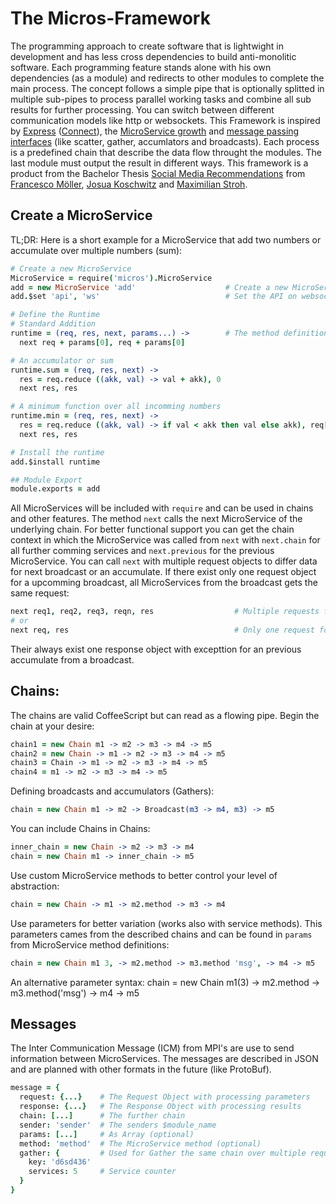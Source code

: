 # The Micros-Framework
The programming approach to create software that is lightwight in development and has less cross dependencies to build anti-monolitic software. Each programming feature stands alone with his own dependencies (as a module) and redirects to other modules to complete the main process. The concept follows a simple pipe that is optionally splitted in multiple sub-pipes to process parallel working tasks and combine all sub results for further processing. You can switch between different communication models like http or websockets. This Framework is inspired by [Express](http://expressjs.com) ([Connect](http://www.senchalabs.org/connect/)), the [MicroService growth](http://martinfowler.com/articles/microservices.html) and [message passing interfaces](http://de.wikipedia.org/wiki/Message_Passing_Interface) (like scatter, gather, accumlators and broadcasts). Each process is a predefined chain that describe the data flow throught the modules. The last module must output the result in different ways. This framework is a product from the Bachelor Thesis [Social Media Recommendations](http://vsr.informatik.tu-chemnitz.de/edu/studentprojects/2013/024) from [Francesco Möller](https://github.com/nefiltari), [Josua Koschwitz](https://github.com/jkoschwitz) and [Maximilian Stroh](https://github.com/Anonyfox).

## Create a MicroService
TL;DR: Here is a short example for a MicroService that add two numbers or accumulate over multiple numbers (sum):
```coffeescript
# Create a new MicroService
MicroService = require('micros').MicroService
add = new MicroService 'add'                    # Create a new MicroService with a given name
add.$set 'api', 'ws'                            # Set the API on websockets

# Define the Runtime
# Standard Addition
runtime = (req, res, next, params...) ->        # The method definition follows an Express middleware with optional params
  next req + params[0], req + params[0]

# An accumulator or sum
runtime.sum = (req, res, next) ->
  res = req.reduce ((akk, val) -> val + akk), 0
  next res, res

# A minimum function over all incomming numbers
runtime.min = (req, res, next) ->
  res = req.reduce ((akk, val) -> if val < akk then val else akk), req[0]
  next res, res

# Install the runtime
add.$install runtime

## Module Export
module.exports = add
```
All MicroServices will be included with `require` and can be used in chains and other features. The method `next` calls the next MicroService of the underlying chain. For better functional support you can get the chain context in which the MicroService was called from `next` with `next.chain` for all further comming services and `next.previous` for the previous MicroService. You can call `next` with multiple request objects to differ data for next broadcast or an accumulate.
If there exist only one request object for a upcomming broadcast, all MicroServices from the broadcast gets the same request:
```coffeescript
next req1, req2, req3, reqn, res                  # Multiple requests for Broadcast
# or
next req, res                                     # Only one request for all Broadcast links
```
Their always exist one response object with excepttion for an previous accumulate from a broadcast.

## Chains:
The chains are valid CoffeeScript but can read as a flowing pipe.
Begin the chain at your desire:
```coffeescript
chain1 = new Chain m1 -> m2 -> m3 -> m4 -> m5
chain2 = new Chain -> m1 -> m2 -> m3 -> m4 -> m5
chain3 = Chain -> m1 -> m2 -> m3 -> m4 -> m5
chain4 = m1 -> m2 -> m3 -> m4 -> m5
```
Defining broadcasts and accumulators (Gathers):
```coffeescript
chain = new Chain m1 -> m2 -> Broadcast(m3 -> m4, m3) -> m5
```
You can include Chains in Chains:
```coffeescript
inner_chain = new Chain -> m2 -> m3 -> m4
chain = new Chain m1 -> inner_chain -> m5
```
Use custom MicroService methods to better control your level of abstraction:
```coffeescript
chain = new Chain -> m1 -> m2.method -> m3 -> m4
```
Use parameters for better variation (works also with service methods).
This parameters cames from the described chains and can be found in `params` from MicroService method definitions:
```coffeescript
chain = new Chain m1 3, -> m2.method -> m3.method 'msg', -> m4 -> m5
```
An alternative parameter syntax:
chain = new Chain m1(3) -> m2.method -> m3.method('msg') -> m4 -> m5

## Messages
The Inter Communication Message (ICM) from MPI's are use to send information between MicroServices. The messages are described in JSON and are planned with other formats in the future (like ProtoBuf).
```coffeescript
message = {
  request: {...}    # The Request Object with processing parameters
  response: {...}   # The Response Object with processing results
  chain: [...]      # The further chain
  sender: 'sender'  # The senders $module_name
  params: [...]     # As Array (optional)
  method: 'method'  # The MicroService method (optional)
  gather: {         # Used for Gather the same chain over multiple requests (optional)
    key: 'd6sd436'
    services: 5     # Service counter
  }
}
```